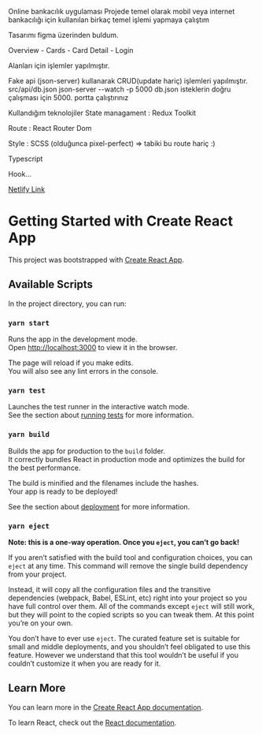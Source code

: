 Online bankacılık uygulaması
Projede temel olarak mobil veya internet bankacılığı için kullanılan birkaç temel işlemi yapmaya çalıştım

Tasarımı figma üzerinden buldum.


Overview - Cards - Card Detail - Login

Alanları için işlemler yapılmıştır.


Fake api (json-server) kullanarak CRUD(update hariç) işlemleri yapılmıştır.
src/api/db.json
json-server --watch -p 5000 db.json
isteklerin doğru çalışması için 5000. portta çalıştırınız


Kullandığım teknolojiler
State managament : Redux Toolkit

Route : React Router Dom

Style : SCSS (olduğunca pixel-perfect) => tabiki bu route hariç :)

Typescript

Hook...

[Netlify Link](https://determined-meninsky-ac04fa.netlify.app/)



# Getting Started with Create React App

This project was bootstrapped with [Create React App](https://github.com/facebook/create-react-app).

## Available Scripts

In the project directory, you can run:

### `yarn start`

Runs the app in the development mode.\
Open [http://localhost:3000](http://localhost:3000) to view it in the browser.

The page will reload if you make edits.\
You will also see any lint errors in the console.

### `yarn test`

Launches the test runner in the interactive watch mode.\
See the section about [running tests](https://facebook.github.io/create-react-app/docs/running-tests) for more information.

### `yarn build`

Builds the app for production to the `build` folder.\
It correctly bundles React in production mode and optimizes the build for the best performance.

The build is minified and the filenames include the hashes.\
Your app is ready to be deployed!

See the section about [deployment](https://facebook.github.io/create-react-app/docs/deployment) for more information.

### `yarn eject`

**Note: this is a one-way operation. Once you `eject`, you can’t go back!**

If you aren’t satisfied with the build tool and configuration choices, you can `eject` at any time. This command will remove the single build dependency from your project.

Instead, it will copy all the configuration files and the transitive dependencies (webpack, Babel, ESLint, etc) right into your project so you have full control over them. All of the commands except `eject` will still work, but they will point to the copied scripts so you can tweak them. At this point you’re on your own.

You don’t have to ever use `eject`. The curated feature set is suitable for small and middle deployments, and you shouldn’t feel obligated to use this feature. However we understand that this tool wouldn’t be useful if you couldn’t customize it when you are ready for it.

## Learn More

You can learn more in the [Create React App documentation](https://facebook.github.io/create-react-app/docs/getting-started).

To learn React, check out the [React documentation](https://reactjs.org/).